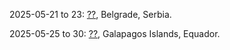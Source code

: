 2025-05-21 to 23: [??](https://indico.science.upjs.sk/event/212/ "This workshop explores two-dimensional magnets in spintronics, focusing on magnetic van der Waals materials and spin transport. Topics include spin-orbit coupling, magnetic tunneling junctions, and applications in memory devices, emphasizing experimental and theoretical progress in spintronic technologies."), Belgrade, Serbia.

2025-05-25 to 30: [??](https://usfq.edu.ec/en/events/international-workshop-spintronics "This workshop explores spintronics, focusing on spin transport, magnetic nanostructures, and spin-based devices. Topics include spin-orbitronics, magnonics, and applications in quantum computing and data storage, emphasizing experimental and theoretical developments in spintronic technologies."), Galapagos Islands, Equador.

